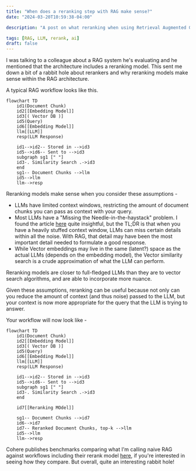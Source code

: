 ```yaml
---
title: "When does a reranking step with RAG make sense?"
date: "2024-03-20T10:59:38-04:00"

description: "A post on what reranking when using Retrieval Augmented Generation with LLMs is and when does it make sense to use this approach?"

tags: [RAG, LLM, rerank, ai]
draft: false
---
```


I was talking to a colleague about a RAG system he's evaluating and he mentioned that the architecture includes a reranking model. This sent me down a bit of a rabbit hole about rerankers and why reranking models make sense within the RAG architecture.

A typical RAG workflow looks like this.

```mermaid
flowchart TD
    id1(Document Chunk)
    id2[[Embedding Model]]
    id3[( Vector DB )]
    id5(Query)
    id6[[Embedding Model]]
    llm[[LLM]]
    resp(LLM Response)

    id1-->id2-- Stored in -->id3
    id5-->id6-- Sent to -->id3
    subgraph sg1 [" "]
    id3-. Similarity Search .->id3
    end
    sg1-- Document Chunks -->llm
    id5-->llm
    llm-->resp
```

Reranking models make sense when you consider these assumptions -
* LLMs have limited context windows, restricting the amount of document chunks you can pass as context with your query.
* Most LLMs have a "Missing the Needle-in-the-haystack" problem. I found the article [here](https://arize.com/blog-course/the-needle-in-a-haystack-test-evaluating-the-performance-of-llm-rag-systems/) quite insightful, but the TL;DR is that when you have a heavily stuffed context window, LLMs can miss certain details within all the noise. With RAG, that detail may have been the most important detail needed to formulate a good response.
* While Vector embeddings may live in the same (latent?) space as the actual LLMs (depends on the embedding model), the Vector similarity search is a crude approximation of what the LLM can perform.

Reranking models are closer to full-fledged LLMs than they are to vector search algorithms, and are able to incorporate more nuance.

Given these assumptions, reranking can be useful because not only can you reduce the amount of context (and thus noise) passed to the LLM, but your context is now more appropriate for the query that the LLM is trying to answer.

Your workflow will now look like -

```mermaid
flowchart TD
    id1(Document Chunk)
    id2[[Embedding Model]]
    id3[( Vector DB )]
    id5(Query)
    id6[[Embedding Model]]
    llm[[LLM]]
    resp(LLM Response)

    id1-->id2-- Stored in -->id3
    id5-->id6-- Sent to -->id3
    subgraph sg1 [" "]
    id3-. Similarity Search .->id3
    end

    id7[[Reranking MOdel]]

    sg1-- Document Chunks -->id7
    id6-->id7
    id7-- Reranked Document Chunks, top-k -->llm
    id5-->llm
    llm-->resp
```

Cohere publishes benchmarks comparing what I'm calling naive RAG against workflows including their rerank model [here](https://txt.cohere.com/rerank/), if you're interested in seeing how they compare. But overall, quite an interesting rabbit hole!



